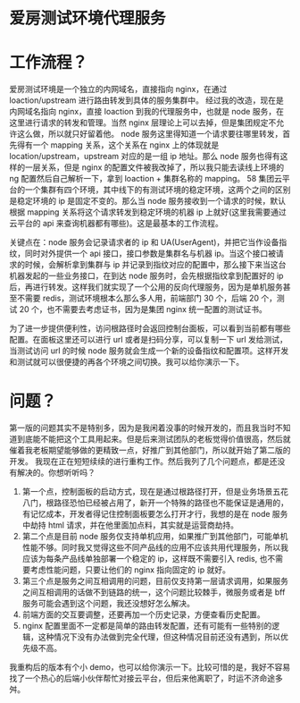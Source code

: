 # 爱房测试环境代理服务

# 工作流程？

爱房测试环境是一个独立的内网域名，直接指向 nginx，在通过 loaction/upstream 进行路由转发到具体的服务集群中。
经过我的改造，现在是内网域名指向 nginx，直接 loaction 到我的代理服务中，也就是 node 服务，在这里进行请求的转发和管理。当然 nginx 层理论上可以去掉，但是集团规定不允许这么做，所以就只好留着他。
node 服务这里得知道一个请求要往哪里转发，首先得有一个 mapping 关系，这个关系在 nginx 上的体现就是 location/upstream，upstream 对应的是一组 ip 地址。那么 node 服务也得有这样的一层关系，但是 nginx 的配置文件被我改掉了，所以我只能去读线上环境的 ng 配置然后自己解析一下，拿到 loaction + 集群名称的 mapping。
58 集团云平台的一个集群有四个环境，其中线下的有测试环境的稳定环境，这两个之间的区别是稳定环境的 ip 是固定不变的。那么当 node 服务接收到一个请求的时候，默认根据 mapping 关系将这个请求转发到稳定环境的机器 ip 上就好(这里我需要通过云平台的 api 来查询机器都有哪些)。这是最基本的工作流程。

关键点在：node 服务会记录请求者的 ip 和 UA(UserAgent)，并把它当作设备指纹，同时对外提供一个 api 接口，接口参数是集群名与机器 ip。当这个接口被请求的时候，会解析拿到集群与 ip 并记录到指纹对应的配置中，那么接下来当这台机器发起的一些业务接口，在到达 node 服务时，会先根据指纹拿到配置好的 ip 后，再进行转发。这样我们就实现了一个公用的反向代理服务，因为是单机服务甚至不需要 redis，测试环境根本么那么多人用，前端部门 30 个，后端 20 个，测试 20 个，也不需要去考虑证书，因为是集团 nginx 统一配置的测试证书。

为了进一步提供便利性，访问根路径时会返回控制台面板，可以看到当前都有哪些配置。在面板这里还可以进行 url 或者是扫码分享，可以复制一下 url 发给测试，当测试访问 url 的时候 node 服务就会生成一个新的设备指纹和配置项。这样开发和测试就可以很便捷的再各个环境之间切换。我可以给你演示一下。

# 问题？

第一版的问题其实不是特别多，因为是我闲着没事的时候开发的，而且我当时不知道到底能不能把这个工具用起来。但是后来测试团队的老板觉得价值很高，然后就催着我老板期望能够做的更精致一点，好推广到其他部门，所以就开始了第二版的开发。
我现在正在短短续续的进行重构工作。然后我列了几个问题点，都是还没有解决的。你想听听吗？

1. 第一个点，控制面板的启动方式，现在是通过根路径打开，但是业务场景五花八门，根路径恐怕已经被占用了，新开一个特殊的路径也不能保证是通用的，有记忆成本，开发者得记住控制面板要怎么打开才行，我想的是在 node 服务中劫持 html 请求，并在他里面加点料，其实就是运营商劫持。
2. 第二个点是目前 node 服务仅支持单机应用，如果推广到其他部门，可能单机性能不够。同时我又觉得这些不同产品线的应用不应该共用代理服务，所以我应该为每条产品线单独部署一个稳定的 ip，这样既不需要引入 redis, 也不需要考虑性能问题，只要让他们的 nginx 指向固定的 ip 就好。
3. 第三个点是服务之间互相调用的问题，目前仅支持第一层请求调用，如果服务之间互相调用的话做不到链路的统一，这个问题比较棘手，微服务或者是 bff 服务可能会遇到这个问题，我还没想好怎么解决。
4. 前端方面的交互要调整，还要再加一个历史记录，方便查看历史配置。
5. nginx 配置里面不一定都是简单的路由转发配置，还有可能有一些特别的逻辑，这种情况下没有办法做到完全代理，但这种情况目前还没有遇到，所以优先级不高。

我重构后的版本有个小 demo，也可以给你演示一下。比较可惜的是，我好不容易找了一个热心的后端小伙伴帮忙对接云平台，但后来他离职了，时运不济命途多舛。
